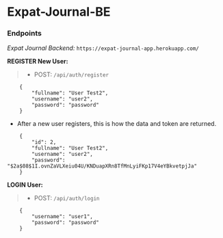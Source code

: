 # Expat-Journal-BE


### Endpoints

*Expat Journal Backend:* `https://expat-journal-app.herokuapp.com/`

**REGISTER New User:** 
>   - POST: `/api/auth/register`

```
    {
        "fullname": "User Test2",
        "username": "user2",
        "password": "password"
    }
```

- After a new user registers, this is how the data and token are returned.

```
    {
        "id": 2,
        "fullname": "User Test2",
        "username": "user2",
        "password": "$2a$08$1I.ovnZaVLXeiu04U/KNDuapXRn8TfMnLyiFKp17V4eYBkvetpjJa"
    }
```
**LOGIN User:** 
>   - POST: `/api/auth/login`

```
    {
        "username": "user1",
        "password": "password"
    }
```